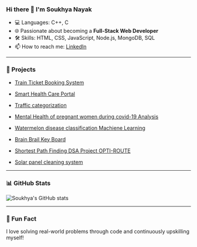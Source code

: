 ### Hi there 👋 I'm Soukhya Nayak


- 💻 Languages: C++, C
- 🌐 Passionate about becoming a **Full-Stack Web Developer**
- 🛠️ Skills: HTML, CSS, JavaScript, Node.js, MongoDB, SQL
- 📫 How to reach me: [LinkedIn](https://www.linkedin.com/in/soukhya-nayak-a56b93280)

---

### 🚀 Projects

-  [Train Ticket Booking System](https://github.com/Soukhya1234/Train)

- [Smart Health Care Portal]( https://github.com/Soukhya1234/Smart-Heathcare-Portal)

-  [Traffic categorization](https://github.com/Soukhya1234/Traffic-categorization-based-on-the-protocols)

-  [Mental Health of pregnant women during covid-19 Analysis](https://github.com/Soukhya1234/Data-Analysis)

-  [Watermelon disease classification Machiene Learning ](https://github.com/Soukhya1234/Wartermelon-disease-Prediction)
  
-  [Brain Brail Key Board](https://github.com/Soukhya1234/Brail-Keyboard)

-  [Shortest Path Finding DSA Project OPTI-ROUTE](https://github.com/Soukhya1234/OPTI-ROUTE)

-  [Solar panel cleaning system](https://github.com/Soukhya1234/Solar-Panel-Cleaning-System)


---

### 📊 GitHub Stats

![Soukhya's GitHub stats](https://github-readme-stats.vercel.app/api?username=Soukhya1234&show_icons=true&theme=radical&count_private=true)

---

### 🧩 Fun Fact
I love solving real-world problems through code and continuously upskilling myself!

